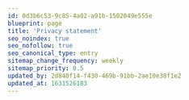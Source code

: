 ```yaml
---
id: 0d3b6c53-9c85-4a02-a91b-1502049e555e
blueprint: page
title: 'Privacy statement'
seo_noindex: true
seo_nofollow: true
seo_canonical_type: entry
sitemap_change_frequency: weekly
sitemap_priority: 0.5
updated_by: 2d840f14-f430-469b-91bb-2ae10e38f1e2
updated_at: 1631526183
---
```

